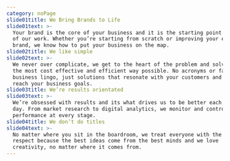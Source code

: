 ```yaml
---
category: noPage
slide01title: We Bring Brands to Life
slide01text: >-
  Your brand is the core of your business and it is the starting point for all
  of our work. Whether you’re starting from scratch or improving your existing
  brand, we know how to put your business on the map.
slide02title: We like simple
slide02text: >-
  We never over complicate, we get to the heart of the problem and solve it in
  the most cost effective and efficient way possible. No acronyms or fancy
  business lingo, just solutions that resonate with your customers and help you
  reach your business goals.
slide03title: We’re results orientated
slide03text: >-
  We’re obsessed with results and its what drives us to be better each and every
  day. From market research to digital analytics, we monitor and control
  performance at every stage.
slide04title: We don’t do titles
slide04text: >-
  No matter where you sit in the boardroom, we treat everyone with the same
  respect because the best ideas come from the best minds and we love
  creativity, no matter where it comes from.
---
```


